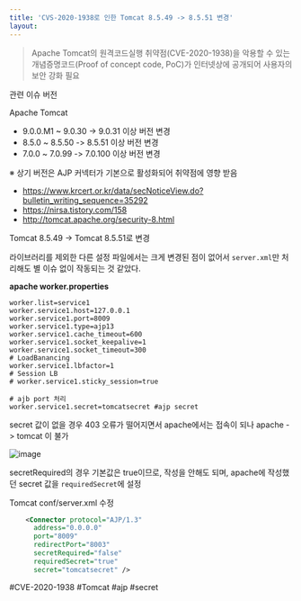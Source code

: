 ```yaml
---
title: 'CVS-2020-1938로 인한 Tomcat 8.5.49 -> 8.5.51 변경'
layout: 
---
```


> Apache Tomcat의 원격코드실행 취약점(CVE-2020-1938)을 악용할 수 있는 개념증명코드(Proof of concept code, PoC)가 인터넷상에 공개되어 사용자의 보안 강화 필요

관련 이슈 버전

Apache Tomcat
  - 9.0.0.M1 ~ 9.0.30 -> 9.0.31 이상 버전 변경
  - 8.5.0 ~ 8.5.50 -> 8.5.51 이상 버전 변경
  - 7.0.0 ~ 7.0.99 -> 7.0.100 이상 버전 변경 

  ※ 상기 버전은 AJP 커넥터가 기본으로 활성화되어 취약점에 영향 받음


* https://www.krcert.or.kr/data/secNoticeView.do?bulletin_writing_sequence=35292
* https://nirsa.tistory.com/158
* http://tomcat.apache.org/security-8.html


Tomcat 8.5.49 -> Tomcat 8.5.51로 변경

라이브러리를 제외한 다른 설정 파일에서는 크게 변경된 점이 없어서 `server.xml`만 처리해도 별 이슈 없이 작동되는 것 같았다.


**apache worker.properties**
```properties
worker.list=service1
worker.service1.host=127.0.0.1
worker.service1.port=8009
worker.service1.type=ajp13
worker.service1.cache_timeout=600
worker.service1.socket_keepalive=1
worker.service1.socket_timeout=300
# LoadBanancing
worker.service1.lbfactor=1 
# Session LB
# worker.service1.sticky_session=true

# ajb port 처리
worker.service1.secret=tomcatsecret #ajp secret 
```

secret 값이 없을 경우 403 오류가 떨어지면서 apache에서는 접속이 되나 apache -> tomcat 이 불가

![image](https://user-images.githubusercontent.com/1871682/77722980-7e6d7600-7032-11ea-9993-40f6143bb690.png)


secretRequired의 경우 기본값은 true이므로, 작성을 안해도 되며, apache에 작성했던 secret 값을 `requiredSecret`에 설정

Tomcat conf/server.xml 수정

```xml
    <Connector protocol="AJP/1.3" 
      address="0.0.0.0" 
      port="8009" 
      redirectPort="8003" 
      secretRequired="false" 
      requiredSecret="true" 
      secret="tomcatsecret" />

```



#CVE-2020-1938 #Tomcat #ajp #secret